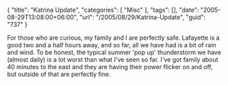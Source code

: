 {
	"title": "Katrina Update",
	"categories": [
		"Misc"
	],
	"tags": [],
	"date": "2005-08-29T13:08:00+06:00",
	"url": "/2005/08/29/Katrina-Update",
	"guid": "737"
}

For those who are curious, my family and I are perfectly safe. Lafayette is a good two and a half hours away, and so far, all we have had is a bit of rain and wind. To be honest, the typical summer 'pop up' thunderstorm we have (almost daily) is a lot worst than what I've seen so far. I've got family about 40 minutes to the east and they are having their power flicker on and off, but outside of that are perfectly fine.